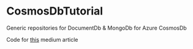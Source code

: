 # CosmosDbTutorial
Generic repositories for DocumentDb &amp; MongoDb for Azure CosmosDb

Code for <a href ="https://medium.com/@dmytrozhluktenko/marrying-cosmosdb-and-net-core-7c55c8fca5b3">this</a> medium article
